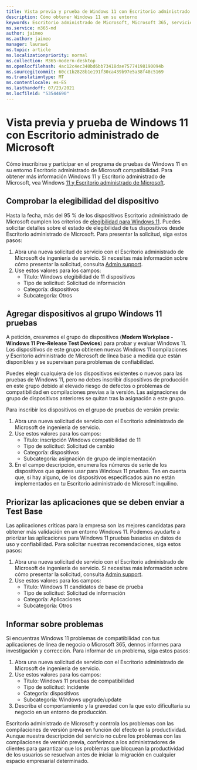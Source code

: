 ```yaml
---
title: Vista previa y prueba de Windows 11 con Escritorio administrado de Microsoft
description: Cómo obtener Windows 11 en su entorno
keywords: Escritorio administrado de Microsoft, Microsoft 365, servicio, documentación
ms.service: m365-md
author: jaimeo
ms.author: jaimeo
manager: laurawi
ms.topic: article
ms.localizationpriority: normal
ms.collection: M365-modern-desktop
ms.openlocfilehash: 4ac12c4ec340bd6bb73418dae75774198190094b
ms.sourcegitcommit: 60cc1b2828b1e191f30ca439b97e5a38f48c5169
ms.translationtype: MT
ms.contentlocale: es-ES
ms.lasthandoff: 07/23/2021
ms.locfileid: "53544690"
---
```

# <a name="preview-and-test-windows-11-with-microsoft-managed-desktop"></a>Vista previa y prueba de Windows 11 con Escritorio administrado de Microsoft

 Cómo inscribirse y participar en el programa de pruebas de Windows 11 en su entorno Escritorio administrado de Microsoft compatibilidad. Para obtener más información Windows 11 y Escritorio administrado de Microsoft, vea Windows [11 y Escritorio administrado de Microsoft](../intro/win11-overview.md). 

## <a name="check-device-eligibility"></a>Comprobar la elegibilidad del dispositivo

Hasta la fecha, más del 95 % de los dispositivos Escritorio administrado de Microsoft cumplen los criterios de [elegibilidad para Windows 11](/windows/whats-new/windows-11-requirements). Puedes solicitar detalles sobre el estado de elegibilidad de tus dispositivos desde Escritorio administrado de Microsoft. Para presentar la solicitud, siga estos pasos:

1. Abra una nueva solicitud de servicio con el Escritorio administrado de Microsoft de ingeniería de servicio. Si necesitas más información sobre cómo presentar la solicitud, consulta [Admin support](admin-support.md).
2. Use estos valores para los campos:
    - Título: Windows elegibilidad de 11 dispositivos
    - Tipo de solicitud: Solicitud de información
    - Categoría: dispositivos
    - Subcategoría: Otros


## <a name="add-devices-to-the-windows-11-test-group"></a>Agregar dispositivos al grupo Windows 11 pruebas

A petición, crearemos el grupo de dispositivos (**Modern Workplace - Windows 11 Pre-Release Test Devices**) para probar y evaluar Windows 11. Los dispositivos de este grupo obtienen nuevas Windows 11 compilaciones y Escritorio administrado de Microsoft de línea base a medida que están disponibles y se supervisan para problemas de confiabilidad.

Puedes elegir cualquiera de los dispositivos existentes o nuevos para las pruebas de Windows 11, pero no debes inscribir dispositivos de producción en este grupo debido al elevado riesgo de defectos o problemas de compatibilidad en compilaciones previas a la versión. Las asignaciones de grupo de dispositivos anteriores se quitan tras la asignación a este grupo.

Para inscribir los dispositivos en el grupo de pruebas de versión previa:

1. Abra una nueva solicitud de servicio con el Escritorio administrado de Microsoft de ingeniería de servicio.
2. Use estos valores para los campos:
    - Título: inscripción Windows compatibilidad de 11
    - Tipo de solicitud: Solicitud de cambio
    - Categoría: dispositivos
    - Subcategoría: asignación de grupo de implementación
3. En el campo descripción, enumera los números de serie de los dispositivos que quieres usar para Windows 11 pruebas. Ten en cuenta que, si hay alguno, de los dispositivos especificados aún no están implementados en tu Escritorio administrado de Microsoft inquilino.

## <a name="prioritize-applications-to-submit-to-test-base"></a>Priorizar las aplicaciones que se deben enviar a Test Base

Las aplicaciones críticas para la empresa son las mejores candidatas para obtener más validación en un entorno Windows 11. Podemos ayudarte a priorizar las aplicaciones para Windows 11 pruebas basadas en datos de uso y confiabilidad. Para solicitar nuestras recomendaciones, siga estos pasos:

1. Abra una nueva solicitud de servicio con el Escritorio administrado de Microsoft de ingeniería de servicio. Si necesitas más información sobre cómo presentar la solicitud, consulta [Admin support](admin-support.md).
2. Use estos valores para los campos:
    - Título: Windows 11 candidatos de base de prueba
    - Tipo de solicitud: Solicitud de información
    - Categoría: Aplicaciones
    - Subcategoría: Otros

## <a name="report-issues"></a>Informar sobre problemas

Si encuentras Windows 11 problemas de compatibilidad con tus aplicaciones de línea de negocio o Microsoft 365, dennos informes para investigación y corrección. Para informar de un problema, siga estos pasos:

1. Abra una nueva solicitud de servicio con el Escritorio administrado de Microsoft de ingeniería de servicio.
2. Use estos valores para los campos:
    - Título: Windows 11 pruebas de compatibilidad
    - Tipo de solicitud: Incidente
    - Categoría: dispositivos
    - Subcategoría: Windows upgrade/update
3. Describa el comportamiento y la gravedad con la que esto dificultaría su negocio en un entorno de producción.

Escritorio administrado de Microsoft y controla los problemas con las compilaciones de versión previa en función del efecto en la productividad. Aunque nuestra descripción del servicio no cubre los problemas con las compilaciones de versión previa, conferimos a los administradores de clientes para garantizar que los problemas que bloquean la productividad de los usuarios se resuelvan antes de iniciar la migración en cualquier espacio empresarial determinado.
